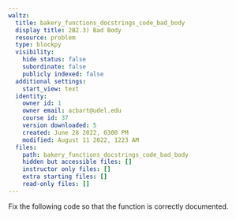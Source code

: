 ```yaml
---
waltz:
  title: bakery_functions_docstrings_code_bad_body
  display title: 2B2.3) Bad Body
  resource: problem
  type: blockpy
  visibility:
    hide status: false
    subordinate: false
    publicly indexed: false
  additional settings:
    start_view: text
  identity:
    owner id: 1
    owner email: acbart@udel.edu
    course id: 37
    version downloaded: 5
    created: June 28 2022, 0300 PM
    modified: August 11 2022, 1223 AM
  files:
    path: bakery_functions_docstrings_code_bad_body
    hidden but accessible files: []
    instructor only files: []
    extra starting files: []
    read-only files: []
---
```

Fix the following code so that the function is correctly documented.